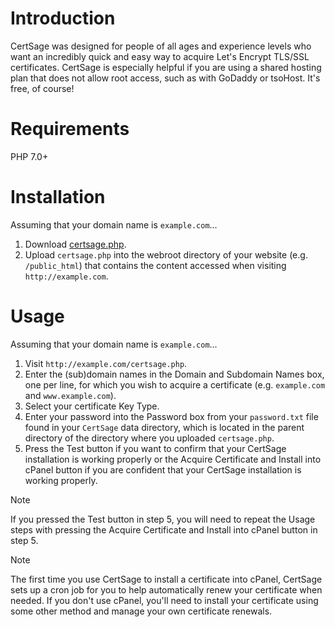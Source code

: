 # Introduction

CertSage was designed for people of all ages and experience levels who want an incredibly quick and easy way to acquire Let's Encrypt TLS/SSL certificates. CertSage is especially helpful if you are using a shared hosting plan that does not allow root access, such as with GoDaddy or tsoHost. It's free, of course!

# Requirements

PHP 7.0+

# Installation

Assuming that your domain name is `example.com`...

1. Download [certsage.php](certsage.php).
2. Upload `certsage.php` into the webroot directory of your website (e.g. `/public_html`) that contains the content accessed when visiting `http://example.com`.

# Usage

Assuming that your domain name is `example.com`...

1. Visit `http://example.com/certsage.php`.
2. Enter the (sub)domain names in the Domain and Subdomain Names box, one per line, for which you wish to acquire a certificate (e.g. `example.com` and `www.example.com`).
3. Select your certificate Key Type.
4. Enter your password into the Password box from your `password.txt` file found in your `CertSage` data directory, which is located in the parent directory of the directory where you uploaded `certsage.php`.
5. Press the Test button if you want to confirm that your CertSage installation is working properly or the Acquire Certificate and Install into cPanel button if you are confident that your CertSage installation is working properly.

> [!NOTE]
> If you pressed the Test button in step 5, you will need to repeat the Usage steps with pressing the Acquire Certificate and Install into cPanel button in step 5.

> [!NOTE]
> The first time you use CertSage to install a certificate into cPanel, CertSage sets up a cron job for you to help automatically renew your certificate when needed. If you don't use cPanel, you'll need to install your certificate using some other method and manage your own certificate renewals.